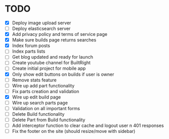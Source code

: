 TODO
====
- [x] Deploy image upload server
- [ ] Deploy elasticsearch server
- [x] Add privacy policy and terms of service page
- [x] Make sure builds page returns searches
- [x] Index forum posts
- [ ] Index parts lists
- [ ] Get blog updated and ready for launch 
- [ ] Create youtube channel for BuiltRight
- [ ] Create initial project for mobile app
- [x] Only show edit buttons on builds if user is owner 
- [ ] Remove stats feature
- [ ] Wire up add part functionality
- [ ] Fix parts creation and validation 
- [x] Wire up edit build page
- [ ] Wire up search parts page
- [ ] Validation on all important forms
- [ ] Delete Build functionality
- [ ] Delete Part from Build functionality
- [ ] Add interceptor function to clear cache and logout user n 401 responses
- [ ] Fix the footer on the site (should resize/move with sidebar)
